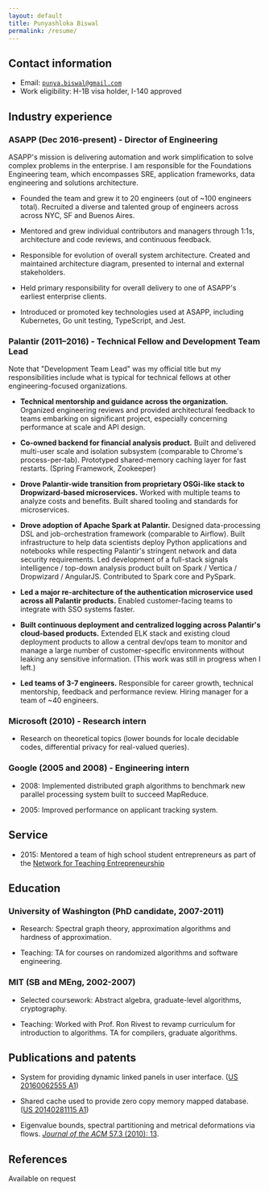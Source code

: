 ```yaml
---
layout: default
title: Punyashloka Biswal
permalink: /resume/
---
```


## Contact information
- Email: [`punya.biswal@gmail.com`](mailto:punya.biswal@gmail.com)
- Work eligibility: H-1B visa holder, I-140 approved

## Industry experience

### ASAPP (Dec 2016-present) - Director of Engineering

ASAPP's mission is delivering automation and work simplification to solve complex problems in the enterprise. I am responsible for the Foundations Engineering team, which encompasses SRE, application frameworks, data engineering and solutions architecture.

- Founded the team and grew it to 20 engineers (out of ~100 engineers total). Recruited a diverse and talented group of engineers across  across NYC, SF and Buenos Aires.

- Mentored and grew individual contributors and managers through 1:1s, architecture and code reviews, and continuous feedback.

- Responsible for evolution of overall system architecture. Created and maintained architecture diagram, presented to internal and external stakeholders.

- Held primary responsibility for overall delivery to one of ASAPP's earliest enterprise clients.

- Introduced or promoted key technologies used at ASAPP, including Kubernetes, Go unit testing, TypeScript, and Jest.

### Palantir (2011–2016) - Technical Fellow and Development Team Lead

Note that "Development Team Lead" was my official title but my responsibilities include what is typical for technical fellows at other engineering-focused organizations.

- **Technical mentorship and guidance across the organization.** Organized engineering reviews and provided architectural feedback to teams embarking on significant project, especially concerning performance at scale and API design.

- **Co-owned backend for financial analysis product.** Built and delivered multi-user scale and isolation subsystem (comparable to Chrome's process-per-tab). Prototyped shared-memory caching layer for fast restarts. (Spring Framework, Zookeeper)

- **Drove Palantir-wide transition from proprietary OSGi-like stack to Dropwizard-based microservices.** Worked with multiple teams to analyze costs and benefits. Built shared tooling and standards for microservices.

- **Drove adoption of Apache Spark at Palantir.** Designed data-processing DSL and job-orchestration framework (comparable to Airflow). Built infrastructure to help data scientists deploy Python applications and notebooks while respecting Palantir's stringent network and data security requirements. Led development of a full-stack signals intelligence / top-down analysis product built on Spark / Vertica / Dropwizard / AngularJS. Contributed to Spark core and PySpark.

- **Led a major re-architecture of the authentication microservice used across all Palantir products.** Enabled customer-facing teams to integrate with SSO systems faster.

- **Built continuous deployment and centralized logging across Palantir's cloud-based products.** Extended ELK stack and existing cloud deployment products to allow a central dev/ops team to monitor and manage a large number of customer-specific environments without leaking any sensitive information. (This work was still in progress when I left.)

- **Led teams of 3-7 engineers.** Responsible for career growth, technical mentorship, feedback and performance review. Hiring manager for a team of ~40 engineers.

### Microsoft (2010) - Research intern

- Research on theoretical topics (lower bounds for locale decidable codes, differential privacy for real-valued queries).

### Google (2005 and 2008) - Engineering intern

- 2008: Implemented distributed graph algorithms to benchmark new parallel processing system built to succeed MapReduce.

- 2005: Improved performance on applicant tracking system.

## Service

- 2015: Mentored a team of high school student entrepreneurs as part of the [Network for Teaching Entrepreneurship](https://www.nfte.com/)

## Education

### University of Washington (PhD candidate, 2007-2011)

- Research: Spectral graph theory, approximation algorithms and hardness of approximation.

- Teaching: TA for courses on randomized algorithms and software engineering.

### MIT (SB and MEng, 2002-2007)

- Selected coursework: Abstract algebra, graduate-level algorithms, cryptography.

- Teaching: Worked with Prof. Ron Rivest to revamp curriculum for introduction to algorithms. TA for compilers, graduate algorithms.

## Publications and patents

- System for providing dynamic linked panels in user interface. ([US 20160062555 A1](http://www.google.com/patents/US20160062555))

- Shared cache used to provide zero copy memory mapped database. ([US 20140281115 A1](http://www.google.com/patents/US20140281115))

- Eigenvalue bounds, spectral partitioning and metrical deformations via flows. [*Journal of the ACM* 57.3 (2010): 13](http://dx.doi.org/10.1145/1706591.1706593).

## References

Available on request
